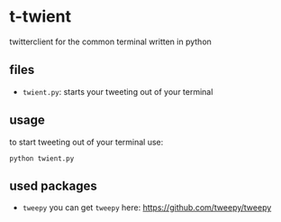 t-twient
======

twitterclient for the common terminal written in python

files
-----

- `twient.py`: starts your tweeting out of your terminal

usage
-----

to start tweeting out of your terminal use:

    python twient.py


used packages
-------------

- `tweepy` you can get `tweepy` here: https://github.com/tweepy/tweepy
